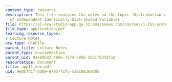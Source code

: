 ```yaml
---
content_type: resource
description: This file contains the notes on the topic 'Distribution of the Maximum
  of Independent Identically-Distributed Variables'.
file: https://ol-ocw-studio-app-qa.s3.amazonaws.com/courses/1-151-probability-and-statistics-in-engineering-spring-2005/9e8bfd1fbd098795f1fcca9188369d05_app11_max.pdf
file_type: application/pdf
learning_resource_types:
- Lecture Notes
ocw_type: OCWFile
parent_title: Lecture Notes
parent_type: CourseSection
parent_uid: 91eb0b32-4b9e-7374-b85b-2bb1f623dfa2
resourcetype: Document
title: app11_max.pdf
uid: 9e8bfd1f-bd09-8795-f1fc-ca9188369d05
---
```

